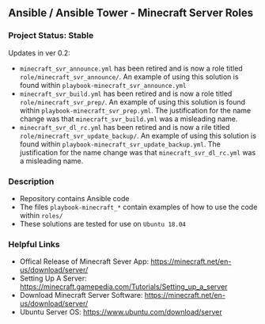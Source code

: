 ## Ansible / Ansible Tower - Minecraft Server Roles

### Project Status: Stable
Updates in ver 0.2:
  - `minecraft_svr_announce.yml` has been retired and is now a role titled `role/minecraft_svr_announce/`. An example of using this solution is found within `playbook-minecraft_svr_announce.yml`
  - `minecraft_svr_build.yml` has been retired and is now a role titled `role/minecraft_svr_prep/`. An example of using this solution is found within `playbook-minecraft_svr_prep.yml`. The justification for the name change was that `minecraft_svr_build.yml` was a misleading name.
  - `minecraft_svr_dl_rc.yml` has been retired and is now a rile titled `role/minecraft_svr_update_backup/`. An example of using this solution is found within `playbook-minecraft_svr_update_backup.yml`. The justification for the name change was that `minecraft_svr_dl_rc.yml` was a misleading name.

### Description
  - Repository contains Ansible code
  - The files `playbook-minecraft_*` contain examples of how to use the code within `roles/` 
  - These solutions are tested for use on `Ubuntu 18.04`

### Helpful Links
  - Offical Release of Minecraft Sever App: https://minecraft.net/en-us/download/server/
  - Setting Up A Server: https://minecraft.gamepedia.com/Tutorials/Setting_up_a_server
  - Download Minecraft Server Software: https://minecraft.net/en-us/download/server/
  - Ubuntu Server OS: https://www.ubuntu.com/download/server
